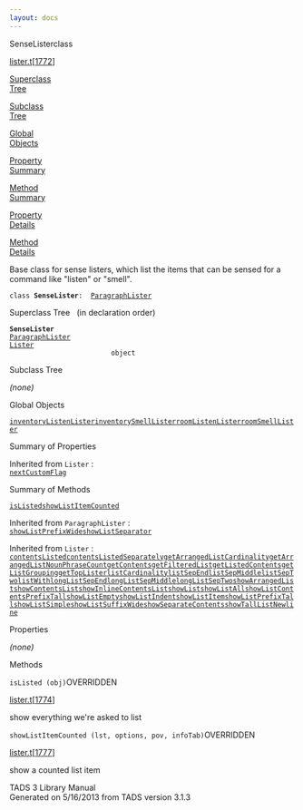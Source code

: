 ```yaml
---
layout: docs
---
```

<span class="title">SenseLister</span><span class="type">class</span>

[lister.t](../file/lister.t.html)\[[1772](../source/lister.t.html#1772)\]

[Superclass  
Tree](#_SuperClassTree_)

[Subclass  
Tree](#_SubClassTree_)

[Global  
Objects](#_ObjectSummary_)

[Property  
Summary](#_PropSummary_)

[Method  
Summary](#_MethodSummary_)

[Property  
Details](#_Properties_)

[Method  
Details](#_Methods_)



Base class for sense listers, which list the items that can be sensed
for a command like "listen" or "smell".

`class `**`SenseLister`**` :   `[`ParagraphLister`](../object/ParagraphLister.html)



<span id="_SuperClassTree_"></span>



<span class="hdln">Superclass Tree</span>   (in declaration order)



**`SenseLister`**  
[`ParagraphLister`](../object/ParagraphLister.html)  
[`Lister`](../object/Lister.html)  
`                         object`  
<span id="_SubClassTree_"></span>



<span class="hdln">Subclass Tree</span>  



*(none)* <span id="_ObjectSummary_"></span>



<span class="hdln">Global Objects</span>  



[`inventoryListenLister`](../object/inventoryListenLister.html)[`inventorySmellLister`](../object/inventorySmellLister.html)[`roomListenLister`](../object/roomListenLister.html)[`roomSmellLister`](../object/roomSmellLister.html)
<span id="_PropSummary_"></span>



<span class="hdln">Summary of Properties</span>  







Inherited from `Lister` :  
[`nextCustomFlag`](../object/Lister.html#nextCustomFlag)

<span id="_MethodSummary_"></span>



<span class="hdln">Summary of Methods</span>  



[`isListed`](#isListed)[`showListItemCounted`](#showListItemCounted)

Inherited from `ParagraphLister` :  
[`showListPrefixWide`](../object/ParagraphLister.html#showListPrefixWide)[`showListSeparator`](../object/ParagraphLister.html#showListSeparator)

Inherited from `Lister` :  
[`contentsListed`](../object/Lister.html#contentsListed)[`contentsListedSeparately`](../object/Lister.html#contentsListedSeparately)[`getArrangedListCardinality`](../object/Lister.html#getArrangedListCardinality)[`getArrangedListNounPhraseCount`](../object/Lister.html#getArrangedListNounPhraseCount)[`getContents`](../object/Lister.html#getContents)[`getFilteredList`](../object/Lister.html#getFilteredList)[`getListedContents`](../object/Lister.html#getListedContents)[`getListGrouping`](../object/Lister.html#getListGrouping)[`getTopLister`](../object/Lister.html#getTopLister)[`listCardinality`](../object/Lister.html#listCardinality)[`listSepEnd`](../object/Lister.html#listSepEnd)[`listSepMiddle`](../object/Lister.html#listSepMiddle)[`listSepTwo`](../object/Lister.html#listSepTwo)[`listWith`](../object/Lister.html#listWith)[`longListSepEnd`](../object/Lister.html#longListSepEnd)[`longListSepMiddle`](../object/Lister.html#longListSepMiddle)[`longListSepTwo`](../object/Lister.html#longListSepTwo)[`showArrangedList`](../object/Lister.html#showArrangedList)[`showContentsList`](../object/Lister.html#showContentsList)[`showInlineContentsList`](../object/Lister.html#showInlineContentsList)[`showList`](../object/Lister.html#showList)[`showListAll`](../object/Lister.html#showListAll)[`showListContentsPrefixTall`](../object/Lister.html#showListContentsPrefixTall)[`showListEmpty`](../object/Lister.html#showListEmpty)[`showListIndent`](../object/Lister.html#showListIndent)[`showListItem`](../object/Lister.html#showListItem)[`showListPrefixTall`](../object/Lister.html#showListPrefixTall)[`showListSimple`](../object/Lister.html#showListSimple)[`showListSuffixWide`](../object/Lister.html#showListSuffixWide)[`showSeparateContents`](../object/Lister.html#showSeparateContents)[`showTallListNewline`](../object/Lister.html#showTallListNewline)

<span id="_Properties_"></span>



<span class="hdln">Properties</span>  



*(none)* <span id="_Methods_"></span>



<span class="hdln">Methods</span>  



<span id="isListed"></span>

`isListed (obj)`<span class="rem">OVERRIDDEN</span>

[lister.t](../file/lister.t.html)\[[1774](../source/lister.t.html#1774)\]



show everything we're asked to list



<span id="showListItemCounted"></span>

`showListItemCounted (lst, options, pov, infoTab)`<span class="rem">OVERRIDDEN</span>

[lister.t](../file/lister.t.html)\[[1777](../source/lister.t.html#1777)\]



show a counted list item





TADS 3 Library Manual  
Generated on 5/16/2013 from TADS version 3.1.3


